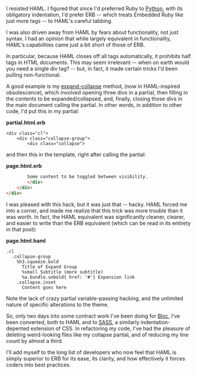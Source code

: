 I resisted HAML. I figured that since I'd preferred Ruby to [Python](http://www.python.org), with its obligatory indentation, I'd prefer ERB -- which treats Embedded Ruby like just more tags -- to HAML's careful tabbing.

I was also driven away from HAML by fears about functionality, not just syntax. I had an opinion that while largely equivalent in functionality, HAML's capabilities came just a bit short of those of ERB.

In particular, because HAML closes off all tags automatically, it prohibits half tags in HTML documents. This may seem irrelevant -- when on earth would you need a single div tag? -- but, in fact, it made certain tricks I'd been pulling non-functional.

A good example is my [expand-collapse](/blog/1-expand-collapse) method, (now in HAML-inspired obsolescence), which involved opening three divs in a partial, then filling in the contents to be expanded/collapsed, and, finally, closing those divs in the main document calling the partial. In other words, in addition to other code, I'd put this in my partial:

**partial.html.erb**

```
<div class="cl">
    <div class="collapse-group">
        <div class="collapse">
```

and then this in the template, right after calling the partial:

**page.html.erb**

```html
        Some content to be toggled between visibility.
        </div>
    </div>
</div>
```

I was pleased with this hack, but it was just that -- hacky. HAML forced me into a corner, and made me realize that this trick was more trouble than it was worth. In fact, the HAML equivalent was significantly cleaner, clearer, and easier to write than the ERB equivalent (which can be read in its entirety in that post):

**page.html.haml**

```haml
.cl
  .collapse-group
    %h3.squeeze.bold
      Title of Expand Group
      %small Subtitle (more subtitle)
      %a.bundle.unbold{ href: '#'} Expansion link
    .collapse.inset
      Content goes here
```

Note the lack of crazy partial variable-passing hacking, and the unlimited nature of specific alterations to the theme.

So, only two days into some contract work I've been doing for [Bloc](http://bloc.io"), I've been converted, both to HAML and to [SASS](http://http://sass-lang.com/), a similarly indentation-depented extension of CSS. In refactoring my code, I've had the pleasure of deleting weird-looking files like my collapse partial, and of reducing my line count by almost a third.

I'll add myself to the long list of developers who now feel that HAML is simply superior to ERB for its ease, its clarity, and how effectively it forces coders into best practices.